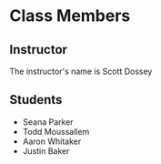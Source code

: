# Class Members

## Instructor

The instructor's name is Scott Dossey

## Students

* Seana Parker
* Todd Moussallem
* Aaron Whitaker
* Justin Baker

